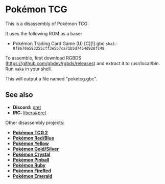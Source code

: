 # Pokémon TCG

This is a disassembly of Pokémon TCG.

It uses the following ROM as a base:

- Pokémon Trading Card Game (U) [C][!].gbc `sha1: 0f8670a583255cff3e5b7ca71b5d7454d928fc48`

To assemble, first download RGBDS (https://github.com/gbdev/rgbds/releases) and extract it to /usr/local/bin.
Run `make` in your shell.

This will output a file named "poketcg.gbc".


## See also

- **Discord:** [pret][discord]
- **IRC:** [libera#pret][irc]

Other disassembly projects:

- [**Pokémon TCG 2**][poketcg2]
- [**Pokémon Red/Blue**][pokered]
- [**Pokémon Yellow**][pokeyellow]
- [**Pokémon Gold/Silver**][pokegold]
- [**Pokémon Crystal**][pokecrystal]
- [**Pokémon Pinball**][pokepinball]
- [**Pokémon Ruby**][pokeruby]
- [**Pokémon FireRed**][pokefirered]
- [**Pokémon Emerald**][pokeemerald]

[poketcg2]: https://github.com/pret/poketcg2
[pokered]: https://github.com/pret/pokered
[pokeyellow]: https://github.com/pret/pokeyellow
[pokegold]: https://github.com/pret/pokegold
[pokecrystal]: https://github.com/pret/pokecrystal
[pokepinball]: https://github.com/pret/pokepinball
[pokeruby]: https://github.com/pret/pokeruby
[pokefirered]: https://github.com/pret/pokefirered
[pokeemerald]: https://github.com/pret/pokeemerald
[discord]: https://discord.gg/d5dubZ3
[irc]: https://web.libera.chat/?#pret
